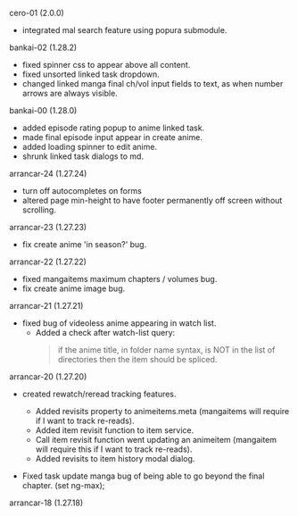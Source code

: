 cero-01 (2.0.0)
- integrated mal search feature using popura submodule.

bankai-02 (1.28.2)
- fixed spinner css to appear above all content.
- fixed unsorted linked task dropdown.
- changed linked manga final ch/vol input fields to text, as when number arrows are always visible.

bankai-00 (1.28.0)
- added episode rating popup to anime linked task.
- made final episode input appear in create anime.
- added loading spinner to edit anime.
- shrunk linked task dialogs to md.

arrancar-24 (1.27.24)
- turn off autocompletes on forms
- altered page min-height to have footer permanently off screen without scrolling.

arrancar-23 (1.27.23)
- fix create anime 'in season?' bug.

arrancar-22 (1.27.22)
- fixed mangaitems maximum chapters / volumes bug.
- fix create anime image bug.

arrancar-21 (1.27.21)
- fixed bug of videoless anime appearing in watch list.
  - Added a check after watch-list query:
    > if the anime title, in folder name syntax, is NOT in the list of directories
      then the item should be spliced.

arrancar-20 (1.27.20)
- created rewatch/reread tracking features.
  - Added revisits property to animeitems.meta (mangaitems will require if I want to track re-reads).
  - Added item revisit function to item service.
  - Call item revisit function went updating an animeitem (mangaitem will require this if I want to track re-reads).
  - Added revisits to item history modal dialog.

- Fixed task update manga bug of being able to go beyond the final chapter. (set ng-max);

arrancar-18 (1.27.18)
